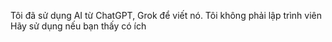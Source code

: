Tôi đã sử dụng AI từ ChatGPT, Grok để viết nó. Tôi không phải lập trình viên
Hãy sử dụng nếu bạn thấy có ích
